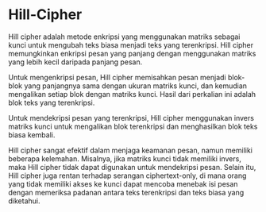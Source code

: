 # Hill-Cipher

Hill cipher adalah metode enkripsi yang menggunakan matriks sebagai kunci untuk mengubah teks biasa menjadi teks yang terenkripsi. Hill cipher memungkinkan enkripsi pesan yang panjang dengan menggunakan matriks yang lebih kecil daripada panjang pesan.

Untuk mengenkripsi pesan, Hill cipher memisahkan pesan menjadi blok-blok yang panjangnya sama dengan ukuran matriks kunci, dan kemudian mengalikan setiap blok dengan matriks kunci. Hasil dari perkalian ini adalah blok teks yang terenkripsi.

Untuk mendekripsi pesan yang terenkripsi, Hill cipher menggunakan invers matriks kunci untuk mengalikan blok terenkripsi dan menghasilkan blok teks biasa kembali.

Hill cipher sangat efektif dalam menjaga keamanan pesan, namun memiliki beberapa kelemahan. Misalnya, jika matriks kunci tidak memiliki invers, maka Hill cipher tidak dapat digunakan untuk mendekripsi pesan. Selain itu, Hill cipher juga rentan terhadap serangan ciphertext-only, di mana orang yang tidak memiliki akses ke kunci dapat mencoba menebak isi pesan dengan memeriksa padanan antara teks terenkripsi dan teks biasa yang diketahui.

